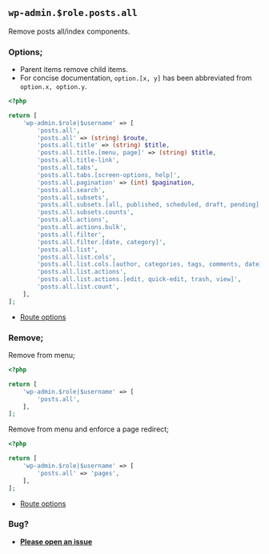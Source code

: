 ## `wp-admin.$role.posts.all`

Remove posts all/index components.

### Options;

* Parent items remove child items. 
* For concise documentation, `option.[x, y]` has been abbreviated from `option.x, option.y`.

```php
<?php

return [
    'wp-admin.$role|$username' => [
        'posts.all',
        'posts.all' => (string) $route,
        'posts.all.title' => (string) $title,
        'posts.all.title.[menu, page]' => (string) $title,
        'posts.all.title-link',
        'posts.all.tabs',
        'posts.all.tabs.[screen-options, help]',
        'posts.all.pagination' => (int) $pagination,
        'posts.all.search',
        'posts.all.subsets',
        'posts.all.subsets.[all, published, scheduled, draft, pending]',
        'posts.all.subsets.counts',
        'posts.all.actions',
        'posts.all.actions.bulk',
        'posts.all.filter',
        'posts.all.filter.[date, category]',
        'posts.all.list',
        'posts.all.list.cols',
        'posts.all.list.cols.[author, categories, tags, comments, date]',
        'posts.all.list.actions',
        'posts.all.list.actions.[edit, quick-edit, trash, view]',
        'posts.all.list.count',
    ],
];
```

* [Route options](../route-options.md)

### Remove;

Remove from menu;

```php
<?php

return [
    'wp-admin.$role|$username' => [
        'posts.all',
    ],
];
```

Remove from menu and enforce a page redirect;

```php
<?php

return [
    'wp-admin.$role|$username' => [
        'posts.all' => 'pages',
    ],
];
```

* [Route options](../route-options.md)

### Bug?

* **[Please open an issue](https://github.com/soberwp/intervention/issues/new?title=[wp-admin.posts.all]&labels=bug&assignees=darrenjacoby)**
